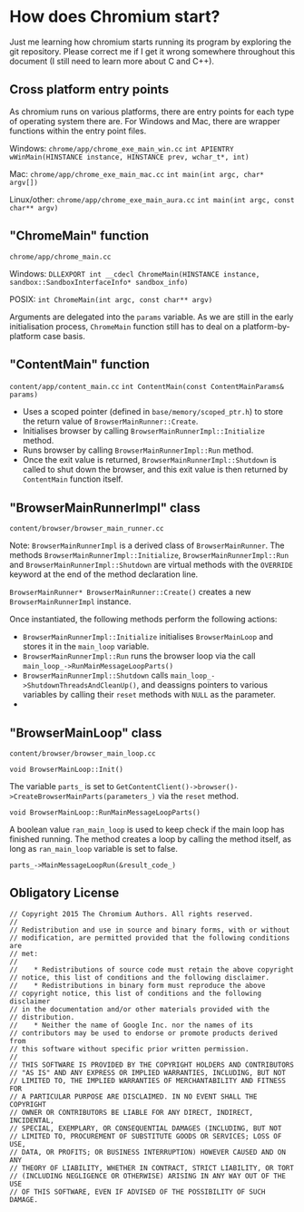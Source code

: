 # How does Chromium start?
Just me learning how chromium starts running its program by exploring the git repository. Please correct me if I get it wrong somewhere throughout this document (I still need to learn more about C and C++).

## Cross platform entry points
As chromium runs on various platforms, there are entry points for each type of operating system there are. For Windows and Mac, there are wrapper functions within the entry point files.

Windows: `chrome/app/chrome_exe_main_win.cc` `int APIENTRY wWinMain(HINSTANCE instance, HINSTANCE prev, wchar_t*, int)`

Mac: `chrome/app/chrome_exe_main_mac.cc` `int main(int argc, char* argv[])`

Linux/other: `chrome/app/chrome_exe_main_aura.cc` `int main(int argc, const char** argv)`

## "ChromeMain" function
`chrome/app/chrome_main.cc`

Windows: `DLLEXPORT int __cdecl ChromeMain(HINSTANCE instance, sandbox::SandboxInterfaceInfo* sandbox_info)`

POSIX: `int ChromeMain(int argc, const char** argv)`

Arguments are delegated into the `params` variable. As we are still in the early initialisation process, `ChromeMain` function still has to deal on a platform-by-platform case basis. 
## "ContentMain" function
`content/app/content_main.cc` `int ContentMain(const ContentMainParams& params)`
* Uses a scoped pointer (defined in `base/memory/scoped_ptr.h`) to store the return value of `BrowserMainRunner::Create`.
* Initialises browser by calling `BrowserMainRunnerImpl::Initialize` method.
* Runs browser by calling `BrowserMainRunnerImpl::Run` method.
* Once the exit value is returned, `BrowserMainRunnerImpl::Shutdown` is called to shut down the browser, and this exit value is then returned by `ContentMain` function itself.

## "BrowserMainRunnerImpl" class
`content/browser/browser_main_runner.cc` 

Note: `BrowserMainRunnerImpl` is a derived class of `BrowserMainRunner`. The methods `BrowserMainRunnerImpl::Initialize`, `BrowserMainRunnerImpl::Run` and `BrowserMainRunnerImpl::Shutdown` are virtual methods with the `OVERRIDE` keyword at the end of the method declaration line.

`BrowserMainRunner* BrowserMainRunner::Create()` creates a new `BrowserMainRunnerImpl` instance.

Once instantiated, the following methods perform the following actions:
* `BrowserMainRunnerImpl::Initialize` initialises `BrowserMainLoop` and stores it in the `main_loop` variable.
* `BrowserMainRunnerImpl::Run` runs the browser loop via the call `main_loop_->RunMainMessageLoopParts()`
* `BrowserMainRunnerImpl::Shutdown` calls `main_loop_->ShutdownThreadsAndCleanUp()`, and deassigns pointers to various variables by calling their `reset` methods with `NULL` as the parameter.
* 
## "BrowserMainLoop" class
`content/browser/browser_main_loop.cc` 

`void BrowserMainLoop::Init()`

The variable `parts_` is set to `GetContentClient()->browser()->CreateBrowserMainParts(parameters_)` via the `reset` method.

`void BrowserMainLoop::RunMainMessageLoopParts()`

A boolean value `ran_main_loop` is used to keep check if the main loop has finished running. The method creates a loop by calling the method itself, as long as `ran_main_loop` variable is set to false.

`parts_->MainMessageLoopRun(&result_code_)`

## Obligatory License 

    // Copyright 2015 The Chromium Authors. All rights reserved.
    //
    // Redistribution and use in source and binary forms, with or without
    // modification, are permitted provided that the following conditions are
    // met:
    //
    //    * Redistributions of source code must retain the above copyright
    // notice, this list of conditions and the following disclaimer.
    //    * Redistributions in binary form must reproduce the above
    // copyright notice, this list of conditions and the following disclaimer
    // in the documentation and/or other materials provided with the
    // distribution.
    //    * Neither the name of Google Inc. nor the names of its
    // contributors may be used to endorse or promote products derived from
    // this software without specific prior written permission.
    //
    // THIS SOFTWARE IS PROVIDED BY THE COPYRIGHT HOLDERS AND CONTRIBUTORS
    // "AS IS" AND ANY EXPRESS OR IMPLIED WARRANTIES, INCLUDING, BUT NOT
    // LIMITED TO, THE IMPLIED WARRANTIES OF MERCHANTABILITY AND FITNESS FOR
    // A PARTICULAR PURPOSE ARE DISCLAIMED. IN NO EVENT SHALL THE COPYRIGHT
    // OWNER OR CONTRIBUTORS BE LIABLE FOR ANY DIRECT, INDIRECT, INCIDENTAL,
    // SPECIAL, EXEMPLARY, OR CONSEQUENTIAL DAMAGES (INCLUDING, BUT NOT
    // LIMITED TO, PROCUREMENT OF SUBSTITUTE GOODS OR SERVICES; LOSS OF USE,
    // DATA, OR PROFITS; OR BUSINESS INTERRUPTION) HOWEVER CAUSED AND ON ANY
    // THEORY OF LIABILITY, WHETHER IN CONTRACT, STRICT LIABILITY, OR TORT
    // (INCLUDING NEGLIGENCE OR OTHERWISE) ARISING IN ANY WAY OUT OF THE USE
    // OF THIS SOFTWARE, EVEN IF ADVISED OF THE POSSIBILITY OF SUCH DAMAGE.
